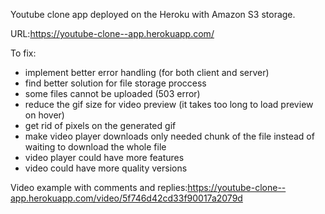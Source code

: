 Youtube clone app deployed on the Heroku with Amazon S3 storage.

URL:https://youtube-clone--app.herokuapp.com/

To fix:
- implement better error handling (for both client and server)
- find better solution for file storage proccess
- some files cannot be uploaded (503 error)
- reduce the gif size for video preview (it takes too long to load preview on hover)
- get rid of pixels on the generated gif
- make video player downloads only needed chunk of the file instead of waiting to download the whole file
- video player could have more features
- video could have more quality versions

Video example with comments and replies:https://youtube-clone--app.herokuapp.com/video/5f746d42cd33f90017a2079d
